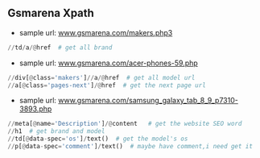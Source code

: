 ## Gsmarena Xpath

- sample url: www.gsmarena.com/makers.php3

```python
//td/a/@href  # get all brand
```

- sample url: www.gsmarena.com/acer-phones-59.php

```python
//div[@class='makers']//a/@href  # get all model url
//a[@class='pages-next']/@href  # get the next page url
```

- sample url: www.gsmarena.com/samsung_galaxy_tab_8_9_p7310-3893.php

```python
//meta[@name='Description']/@content   # get the website SEO word
//h1  # get brand and model
//td[@data-spec='os']/text()  # get the model's os
//p[@data-spec='comment']/text()  # maybe have comment,i need get it
```
